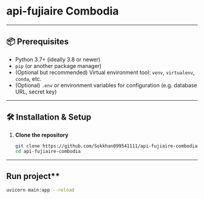 # api-fujiaire Combodia

---

## 📦 Prerequisites

- Python 3.7+ (ideally 3.8 or newer)  
- `pip` (or another package manager)  
- (Optional but recommended) Virtual environment tool: `venv`, `virtualenv`, `conda`, etc.  
- (Optional) `.env` or environment variables for configuration (e.g. database URL, secret key)

---

## 🛠️ Installation & Setup

1. **Clone the repository**  
   ```bash
   git clone https://github.com/Sokkhan099541111/api-fujiaire-combodia
   cd api-fujiaire-combodia

---

## Run project**

  ```bash
  uvicorn main:app --reload

